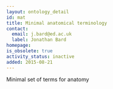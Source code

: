 ```yaml
---
layout: ontology_detail
id: mat
title: Minimal anatomical terminology
contact:
  email: j.bard@ed.ac.uk
  label: Jonathan Bard
homepage:
is_obsolete: true
activity_status: inactive
added: 2015-08-21
---
```


Minimal set of terms for anatomy
